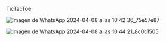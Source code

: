 TicTacToe


![Imagen de WhatsApp 2024-04-08 a las 10 42 36_75e57e87](https://github.com/mt888ortega/TicTacToe/assets/146996107/445de6d2-b658-4dbd-b94e-ce08b6ca404a)

![Imagen de WhatsApp 2024-04-08 a las 10 44 21_8c0c1505](https://github.com/mt888ortega/TicTacToe/assets/146996107/96604a46-3572-4571-93bc-3c45ebd1e44f)
